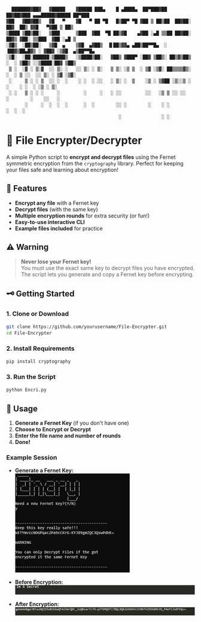 ```
  ███████▓██▓   ▓█████    ▓█████ ███▄    █ ▄████▄  ██▀███▓██   ██▓██▓███ ▄▄▄█████▓█████ ██▀███  
▓██   ▓██▓██▒   ▓█   ▀    ▓█   ▀ ██ ▀█   █▒██▀ ▀█ ▓██ ▒ ██▒██  ██▓██░  ██▓  ██▒ ▓▓█   ▀▓██ ▒ ██▒
▒████ ▒██▒██░   ▒███      ▒███  ▓██  ▀█ ██▒▓█    ▄▓██ ░▄█ ▒▒██ ██▓██░ ██▓▒ ▓██░ ▒▒███  ▓██ ░▄█ ▒
░▓█▒  ░██▒██░   ▒▓█  ▄    ▒▓█  ▄▓██▒  ▐▌██▒▓▓▄ ▄██▒██▀▀█▄  ░ ▐██▓▒██▄█▓▒ ░ ▓██▓ ░▒▓█  ▄▒██▀▀█▄  
░▒█░  ░██░██████░▒████▒   ░▒████▒██░   ▓██▒ ▓███▀ ░██▓ ▒██▒░ ██▒▓▒██▒ ░  ░ ▒██▒ ░░▒████░██▓ ▒██▒
 ▒ ░  ░▓ ░ ▒░▓  ░░ ▒░ ░   ░░ ▒░ ░ ▒░   ▒ ▒░ ░▒ ▒  ░ ▒▓ ░▒▓░ ██▒▒▒▒▓▒░ ░  ░ ▒ ░░  ░░ ▒░ ░ ▒▓ ░▒▓░
 ░     ▒ ░ ░ ▒  ░░ ░  ░    ░ ░  ░ ░░   ░ ▒░ ░  ▒    ░▒ ░ ▒▓██ ░▒░░▒ ░        ░    ░ ░  ░ ░▒ ░ ▒░
 ░ ░   ▒ ░ ░ ░     ░         ░     ░   ░ ░░         ░░   ░▒ ▒ ░░ ░░        ░        ░    ░░   ░ 
       ░     ░  ░  ░  ░      ░  ░        ░░ ░        ░    ░ ░                       ░  ░  ░     
                                          ░               ░ ░                                   
```

# 🔐 File Encrypter/Decrypter

A simple Python script to **encrypt and decrypt files** using the Fernet symmetric encryption from the `cryptography` library. Perfect for keeping your files safe and learning about encryption!


## 🚀 Features

- **Encrypt any file** with a Fernet key
- **Decrypt files** (with the same key)
- **Multiple encryption rounds** for extra security (or fun!)
- **Easy-to-use interactive CLI**
- **Example files included** for practice


## ⚠️ Warning

> **Never lose your Fernet key!**  
> You must use the exact same key to decrypt files you have encrypted.  
> The script lets you generate and copy a Fernet key before encrypting.


## 🗝️ Getting Started

### 1. Clone or Download

```sh
git clone https://github.com/yourusername/File-Encrypter.git
cd File-Encrypter
```

### 2. Install Requirements

```sh
pip install cryptography
```

### 3. Run the Script

```sh
python Encri.py
```

## 📝 Usage

1. **Generate a Fernet Key** (if you don't have one)
2. **Choose to Encrypt or Decrypt**
3. **Enter the file name and number of rounds**
4. **Done!**

### Example Session

- **Generate a Fernet Key:**  
  ![Fernet](Img/fernet.PNG)

- **Before Encryption:**  
  ![Before](Img/Before.PNG)

- **After Encryption:**  
  ![After](Img/After.PNG)





